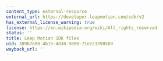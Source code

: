 ```yaml
---
content_type: external-resource
external_url: https://developer.leapmotion.com/sdk/v2
has_external_license_warning: true
license: https://en.wikipedia.org/wiki/All_rights_reserved
status: ''
title: Leap Motion SDK files
uid: 389b7e80-4b15-4d38-9800-71e2233985b9
wayback_url: ''
---
```

